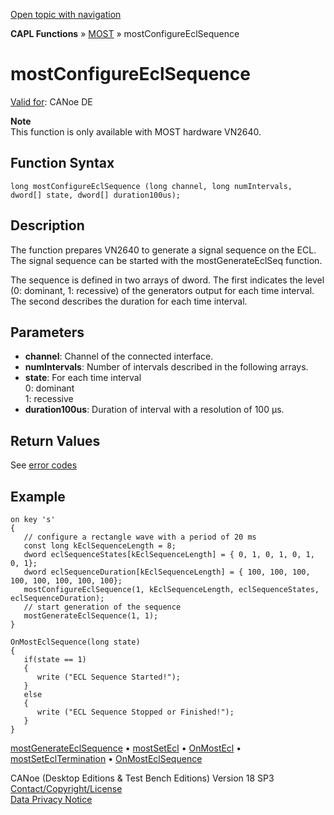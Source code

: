[Open topic with navigation](../../../../../CANoeDEFamily.htm#Topics/CAPLFunctions/MOST/Functions/CAPLfunctionMOSTConfigureEclSequence.md)

**CAPL Functions** » [MOST](../CAPLfunctionsMOSTOverview.md) » mostConfigureEclSequence

# mostConfigureEclSequence

[Valid for](../../../Shared/FeatureAvailability.md): CANoe DE

**Note**  
This function is only available with MOST hardware VN2640.

## Function Syntax

```plaintext
long mostConfigureEclSequence (long channel, long numIntervals, dword[] state, dword[] duration100us);
```

## Description

The function prepares VN2640 to generate a signal sequence on the ECL. The signal sequence can be started with the mostGenerateEclSeq function.

The sequence is defined in two arrays of dword. The first indicates the level (0: dominant, 1: recessive) of the generators output for each time interval. The second describes the duration for each time interval.

## Parameters

- **channel**: Channel of the connected interface.
- **numIntervals**: Number of intervals described in the following arrays.
- **state**: For each time interval  
  0: dominant  
  1: recessive
- **duration100us**: Duration of interval with a resolution of 100 µs.

## Return Values

See [error codes](../CAPLfunctionsMOSTErrorCodes.md)

## Example

```plaintext
on key 's'
{
   // configure a rectangle wave with a period of 20 ms
   const long kEclSequenceLength = 8;
   dword eclSequenceStates[kEclSequenceLength] = { 0, 1, 0, 1, 0, 1, 0, 1};
   dword eclSequenceDuration[kEclSequenceLength] = { 100, 100, 100, 100, 100, 100, 100, 100};
   mostConfigureEclSequence(1, kEclSequenceLength, eclSequenceStates, eclSequenceDuration);
   // start generation of the sequence
   mostGenerateEclSequence(1, 1);
}

OnMostEclSequence(long state)
{
   if(state == 1)
   {
      write ("ECL Sequence Started!");
   }
   else
   {
      write ("ECL Sequence Stopped or Finished!");
   }
}
```

[mostGenerateEclSequence](CAPLfunctionMOSTGenerateEclSequence.md) • [mostSetEcl](CAPLfunctionMOSTSetGetEcl.md) • [OnMostEcl](../EventProcedures/CAPLfunctionOnMOSTEcl.md) • [mostSetEclTermination](CAPLfunctionMOSTSetGetEclTermination.md) • [OnMostEclSequence](../EventProcedures/CAPLfunctionOnMOSTEclSequence.md)

CANoe (Desktop Editions & Test Bench Editions) Version 18 SP3  
[Contact/Copyright/License](../../../Shared/ContactCopyrightLicense.md)  
[Data Privacy Notice](https://www.vector.com/int/en/company/get-info/privacy-policy/)
